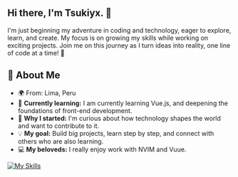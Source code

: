 ## Hi there, I'm Tsukiyx. 👋

I'm just beginning my adventure in coding and technology, eager to explore, learn, and create. My focus is on growing my skills while working on exciting projects. Join me on this journey as I turn ideas into reality, one line of code at a time! 🚀

## 🌟 About Me
- 🌍 From: Lima, Peru  
- 🌱 **Currently learning:** I am currently learning Vue.js, and deepening the foundations of front-end development.
- 🤔 **Why I started:** I'm curious about how technology shapes the world and want to contribute to it.  
- 💡 **My goal:** Build big projects, learn step by step, and connect with others who are also learning.
- 💻 **My beloveds:** I really enjoy work with NVIM and Vuue.

[![My Skills](https://skillicons.dev/icons?i=vue,ts,js,nodejs,html,css,neovim)](https://skillicons.dev)


